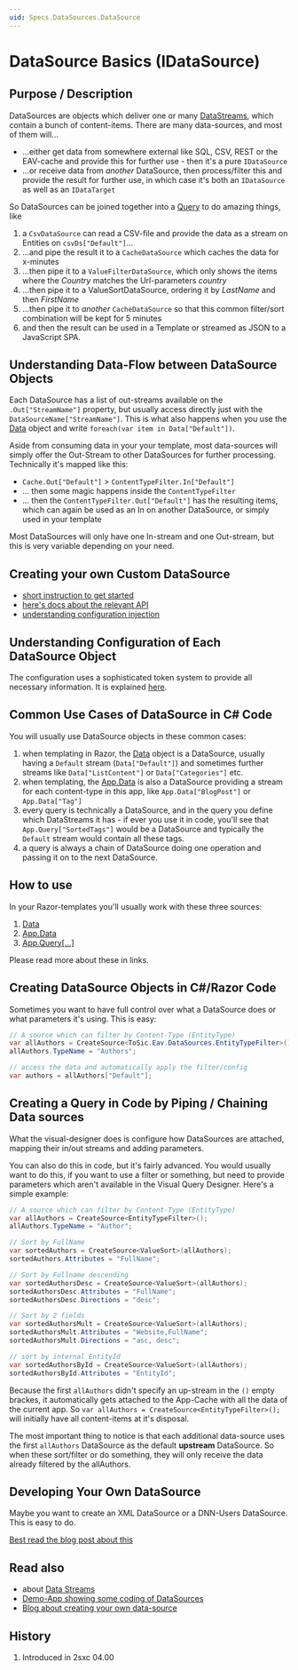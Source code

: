 ```yaml
---
uid: Specs.DataSources.DataSource
---
```


# DataSource Basics (IDataSource)

## Purpose / Description
DataSources are objects which deliver one or many [DataStreams](xref:ToSic.Eav.DataSources.IDataStream), which contain a bunch of content-items. 
There are many data-sources, and most of them will... 

* ...either get data from somewhere external like SQL, CSV, REST or the EAV-cache and provide this for further use - then it's a pure `IDataSource`
* ...or receive data from _another_ DataSource, then process/filter this and provide the result for further use, in which case it's both an `IDataSource` as well as an `IDataTarget` 

So DataSources can be joined together into a [Query](dotnet-query) to do amazing things, like

1. a `CsvDataSource` can read a CSV-file and provide the data as a stream on Entities on `csvDs["Default"]`...
2. ...and pipe the result it to a `CacheDataSource` which caches the data for x-minutes
3. ...then pipe it to a `ValueFilterDataSource`, which only shows the items where the _Country_ matches the Url-parameters _country_
4. ...then pipe it to a ValueSortDataSource, ordering it by _LastName_ and then _FirstName_
5. ...then pipe it to _another_ `CacheDataSource` so that this common filter/sort combination will be kept for 5 minutes
6. and then the result can be used in a Template or streamed as JSON to a JavaScript SPA.

## Understanding Data-Flow between DataSource Objects
Each DataSource has a list of out-streams available on the `.Out["StreamName"]` property, but usually access directly just with the `DataSourceName["StreamName"]`. This is what also happens when you use the [Data](xref:HowTo.DynamicCode.Data) object and write `foreach(var item in Data["Default"])`. 

Aside from consuming data in your your template, most data-sources will simply offer the Out-Stream to other DataSources for further processing. Technically it's mapped like this:

* `Cache.Out["Default"]` > `ContentTypeFilter.In["Default"]`
* ... then some magic happens inside the `ContentTypeFilter`
* ... then the `ContentTypeFilter.Out["Default"]` has the resulting items, which can again be used as an In on another DataSource, or simply used in your template

Most DataSources will only have one In-stream and one Out-stream, but this is very variable depending on your need. 

## Creating your own Custom DataSource
* [short instruction to get started](xref:Specs.DataSources.Custom)
* [here's docs about the relevant API](xref:Specs.DataSources.Api)
* [understanding configuration injection](xref:Specs.DataSources.Configuration)

## Understanding Configuration of Each DataSource Object
The configuration uses a sophisticated token system to provide all necessary information. It is explained [here](xref:Specs.DataSources.Configuration).


## Common Use Cases of DataSource in C# Code 

You will usually use DataSource objects in these common cases:

1. when templating in Razor, the [Data](xref:HowTo.DynamicCode.Data) object is a DataSource, usually having a `Default` stream (`Data["Default"]`) and sometimes further streams like `Data["ListContent"]` or `Data["Categories"]` etc.
1. when templating, the [App.Data](xref:HowTo.DynamicCode.App) is also a DataSource providing a stream for each content-type in this app, like `App.Data["BlogPost"]` or `App.Data["Tag"]`
1. every query is technically a DataSource, and in the query you define which DataStreams it has - if ever you use it in code, you'll see that `App.Query["SortedTags"]` would be a DataSource and typically the `Default` stream would contain all these tags.
1. a query is always a chain of DataSource doing one operation and passing it on to the next DataSource. 

## How to use

In your Razor-templates you'll usually work with these three sources:
1. [Data](xref:HowTo.DynamicCode.Data)
1. [App.Data](xref:HowTo.DynamicCode.App)
1. [App.Query[...]](xref:HowTo.DynamicCode.App)

Please read more about these in links. 

## Creating DataSource Objects in C#/Razor Code
Sometimes you want to have full control over what a DataSource does or what parameters it's using. This is easy: 

```c#
// A source which can filter by Content-Type (EntityType)
var allAuthors = CreateSource<ToSic.Eav.DataSources.EntityTypeFilter>();
allAuthors.TypeName = "Authors";

// access the data and automatically apply the filter/config
var authors = allAuthors["Default"]; 
``` 

##  Creating a Query in Code by Piping / Chaining Data sources
What the visual-designer does is configure how DataSources are attached, mapping their in/out streams and adding parameters. 

You can also do this in code, but it's fairly advanced. You would usually want to do this, if you want to use a filter or something, but need to provide parameters which aren't available in the Visual Query Designer. Here's a simple example:

```c#
// A source which can filter by Content-Type (EntityType)
var allAuthors = CreateSource<EntityTypeFilter>();
allAuthors.TypeName = "Author";

// Sort by FullName
var sortedAuthors = CreateSource<ValueSort>(allAuthors);
sortedAuthors.Attributes = "FullName";

// Sort by Fullname descending
var sortedAuthorsDesc = CreateSource<ValueSort>(allAuthors);
sortedAuthorsDesc.Attributes = "FullName";
sortedAuthorsDesc.Directions = "desc";

// Sort by 2 fields
var sortedAuthorsMult = CreateSource<ValueSort>(allAuthors);
sortedAuthorsMult.Attributes = "Website,FullName";
sortedAuthorsMult.Directions = "asc, desc";

// sort by internal EntityId
var sortedAuthorsById = CreateSource<ValueSort>(allAuthors);
sortedAuthorsById.Attributes = "EntityId";
```
Because the first `allAuthors` didn't specify an up-stream in the `()` empty brackes, it automatically gets attached to the App-Cache with all the data of the current app. So `var allAuthors = CreateSource<EntityTypeFilter>();` will initially have all content-items at it's disposal. 

The most important thing to notice is that each additional data-source uses the first `allAuthors` DataSource as the default **upstream** DataSource. So when these sort/filter or do something, they will only receive the data already filtered by the allAuthors.


## Developing Your Own DataSource
Maybe you want to create an XML DataSource or a DNN-Users DataSource. This is easy to do. 

[Best read the blog post about this](xref:Blog.CustomDataSource)


## Read also

* about [Data Streams](xref:ToSic.Eav.DataSources.IDataStream)
* [Demo-App showing some coding of DataSources][app-ds-code]
* [Blog about creating your own data-source](xref:Blog.CustomDataSource)


## History

1. Introduced in 2sxc 04.00

[eav-core-code]: https://github.com/2sic/eav-server/tree/master/ToSic.Eav.Core 

[app-ds-code]: http://2sxc.org/en/apps/app/tutorial-use-a-custom-developed-datasource
[vqd]: http://2sxc.org/en/Learn/Visual-Query-Designer